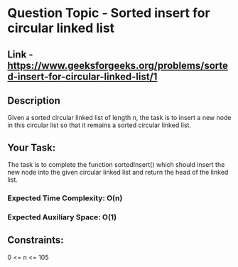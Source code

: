 # Question Topic - Sorted insert for circular linked list

## Link - https://www.geeksforgeeks.org/problems/sorted-insert-for-circular-linked-list/1


## Description

Given a sorted circular linked list of length n, the task is to insert a new node in this circular list so that it remains a sorted circular linked list.

## Your Task:

The task is to complete the function sortedInsert() which should insert the new node into the given circular linked list and return the head of the linked list.

### Expected Time Complexity: O(n)

### Expected Auxiliary Space: O(1)

## Constraints:

0 <= n <= 105

